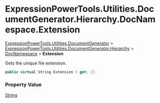 ﻿# ExpressionPowerTools.Utilities.DocumentGenerator.Hierarchy.DocNamespace.Extension

[ExpressionPowerTools.Utilities.DocumentGenerator](ExpressionPowerTools.Utilities.DocumentGenerator.a.md) > [ExpressionPowerTools.Utilities.DocumentGenerator.Hierarchy](ExpressionPowerTools.Utilities.DocumentGenerator.Hierarchy.n.md) > [DocNamespace](ExpressionPowerTools.Utilities.DocumentGenerator.Hierarchy.DocNamespace.cs.md) > **Extension**

Gets the unique file extension.

```csharp
public virtual String Extension { get; }}
```

### Property Value

 [String](https://docs.microsoft.com/dotnet/api/system.string) 

